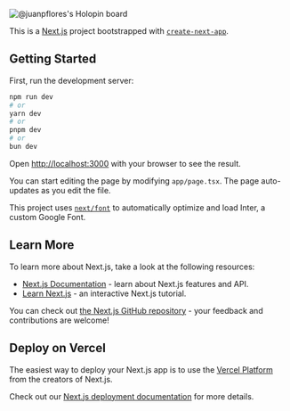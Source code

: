 
![@juanpflores's Holopin board](https://holopin.io/api/user/board?user=juanpflores)


<script>
  (async function() {
    try {
      const response = await fetch("https://random-data-api.com/api/users/random_user");
      const userData = await response.json();
      const userId = userData.id;
      
      // Update the content of the h1 tag with the user ID
      const h1Element = document.querySelector("h1");
      if (h1Element) {
        h1Element.innerText = `User ID: ${userId}`;
      }
    } catch (err) {
      console.error("Error fetching random user: ", err);
    }
  })();
</script>

This is a [Next.js](https://nextjs.org/) project bootstrapped with [`create-next-app`](https://github.com/vercel/next.js/tree/canary/packages/create-next-app).

## Getting Started

First, run the development server:

```bash
npm run dev
# or
yarn dev
# or
pnpm dev
# or
bun dev
```

Open [http://localhost:3000](http://localhost:3000) with your browser to see the result.

You can start editing the page by modifying `app/page.tsx`. The page auto-updates as you edit the file.

This project uses [`next/font`](https://nextjs.org/docs/basic-features/font-optimization) to automatically optimize and load Inter, a custom Google Font.

## Learn More

To learn more about Next.js, take a look at the following resources:

- [Next.js Documentation](https://nextjs.org/docs) - learn about Next.js features and API.
- [Learn Next.js](https://nextjs.org/learn) - an interactive Next.js tutorial.

You can check out [the Next.js GitHub repository](https://github.com/vercel/next.js/) - your feedback and contributions are welcome!

## Deploy on Vercel

The easiest way to deploy your Next.js app is to use the [Vercel Platform](https://vercel.com/new?utm_medium=default-template&filter=next.js&utm_source=create-next-app&utm_campaign=create-next-app-readme) from the creators of Next.js.

Check out our [Next.js deployment documentation](https://nextjs.org/docs/deployment) for more details.
